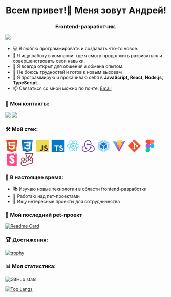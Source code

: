 <h1 align="center">Всем привет!👋 Меня зовут Андрей!</h1>
<h3 align="center">Frontend-разработчик.</h3>

![](https://komarev.com/ghpvc/?username=OvchinnikovAndpey&color=blue)

- 💻 Я люблю программировать и создавать что-то новое.
- 🔭 Я ищу работу в компании, где я смогу продолжить развиваться и совершенствовать свои навыки.
- 💬 Я всегда открыт для общения и обмена опытом.
- 💪 Не боюсь трудностей и готов к новым вызовам
- 🌱 Я программирую и прокачиваю себя в **JavaScript, React, Node.js, TypeScript**.
- 📫 Связаться со мной можно по почте: [Email](mailto:andpey.ovchinnikov@yandex.ru)

### 📱 Мои контакты:
<a href="https://t.me/andrei_ovc"><img src="https://img.shields.io/badge/Telegram-2CA5E0?style=for-the-badge&logo=telegram&logoColor=white" /></a>
<a href="https://vk.com/andrey_ibiza"><img src="https://img.shields.io/badge/VK-0077FF?style=for-the-badge&logo=vk&logoColor=white" /></a>

### 🛠 Мой стек:
<div>
  <img src="https://github.com/devicons/devicon/blob/master/icons/html5/html5-original.svg" title="HTML5" alt="HTML" width="40" height="40"/>&nbsp;
  <img src="https://github.com/devicons/devicon/blob/master/icons/css3/css3-original.svg" title="CSS3" alt="CSS" width="40" height="40"/>&nbsp;
  <img src="https://github.com/devicons/devicon/blob/master/icons/javascript/javascript-original.svg" title="JavaScript" alt="JavaScript" width="40" height="40"/>&nbsp;
  <img src="https://github.com/devicons/devicon/blob/master/icons/typescript/typescript-original.svg" title="TypeScript" alt="TypeScript" width="40" height="40"/>&nbsp;
  <img src="https://github.com/devicons/devicon/blob/master/icons/react/react-original.svg" title="React" alt="React" width="40" height="40"/>&nbsp;
  <img src="https://github.com/devicons/devicon/blob/master/icons/redux/redux-original.svg" title="Redux" alt="Redux" width="40" height="40"/>&nbsp;
  <img src="https://github.com/devicons/devicon/blob/master/icons/webpack/webpack-original.svg" title="Webpack" alt="Webpack" width="40" height="40"/>&nbsp;
  <img src="https://github.com/devicons/devicon/blob/master/icons/vitejs/vitejs-original.svg" title="Vite" alt="Vite" width="40" height="40"/>&nbsp;
  <img src="https://github.com/devicons/devicon/blob/master/icons/git/git-original.svg" title="Git" alt="Git" width="40" height="40"/>&nbsp;
  <img src="https://github.com/devicons/devicon/blob/master/icons/figma/figma-original.svg" title="Figma" alt="Figma" width="40" height="40"/>&nbsp;
  <img src="https://github.com/devicons/devicon/blob/master/icons/storybook/storybook-original.svg" title="Storybook" alt="Storybook" width="40" height="40"/>&nbsp;
  <img src="https://github.com/devicons/devicon/blob/master/icons/jest/jest-plain.svg" title="Jest" alt="Jest" width="40" height="40"/>&nbsp;
</div>

### 🎯 В настоящее время:
- 📚 Изучаю новые технологии в области frontend-разработки
- 🔨 Работаю над пет-проектами
- 👥 Ищу интересные проекты для сотрудничества

### 🚀 Мой последний pet-проект
[![Readme Card](https://github-readme-stats.vercel.app/api/pin/?username=OvchinnikovAndpey&repo=event-organization-team)](https://github.com/OvchinnikovAndpey/event-organization-team)

### 🏆 Достижения:
[![trophy](https://github-profile-trophy.vercel.app/?username=OvchinnikovAndpey&theme=onedark)](https://github.com/ryo-ma/github-profile-trophy)

### 📊 Моя статистика:

![GitHub stats](https://github-readme-stats.vercel.app/api?username=OvchinnikovAndpey&show_icons=true&theme=dark)

[![Top Langs](https://github-readme-stats.vercel.app/api/top-langs/?username=OvchinnikovAndpey&layout=compact&theme=vision-friendly-dark)](https://github.com/anuraghazra/github-readme-stats)
